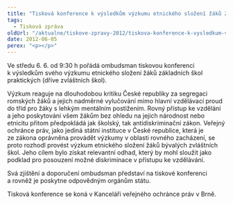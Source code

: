 ```yaml
---
title: "Tisková konference k výsledkům výzkumu etnického složení žáků ZŠ praktických"
tags:
  - Tisková zpráva
oldUrl: "/aktualne/tiskove-zpravy-2012/tiskova-konference-k-vysledkum-vyzkumu-etnickeho-slozeni-zaku-zs-praktickych"
date: 2012-06-05
perex: "<p></p>"
---
```


<!-- imported from the old website -->

<p>Ve středu 6. 6. od 9:30 h pořádá ombudsman tiskovou konferenci k výsledkům svého výzkumu etnického složení žáků základních škol praktických (dříve zvláštních škol).</p><p>Výzkum reaguje na dlouhodobou kritiku České republiky za segregaci romských žáků a jejich nadměrné vylučování mimo hlavní vzdělávací proud do tříd pro žáky s lehkým mentálním postižením. Rovný přístup ke vzdělání a jeho poskytování všem žákům bez ohledu na jejich národnost nebo etnicitu přitom předpokládá jak školský, tak antidiskriminační zákon. Veřejný ochránce práv, jako jediná státní instituce v České republice, která je ze zákona oprávněna provádět výzkumy v oblasti rovného zacházení, se proto rozhodl provést výzkum etnického složení žáků bývalých zvláštních škol. Jeho cílem bylo získat relevantní odhad, který by mohl sloužit jako podklad pro posouzení možné diskriminace v přístupu ke vzdělávání.</p><p>Svá zjištění a doporučení ombudsman představí na tiskové konferenci a rovněž je poskytne odpovědným orgánům státu.</p><p>Tisková konference se koná v Kanceláři veřejného ochránce práv v Brně. </p>
